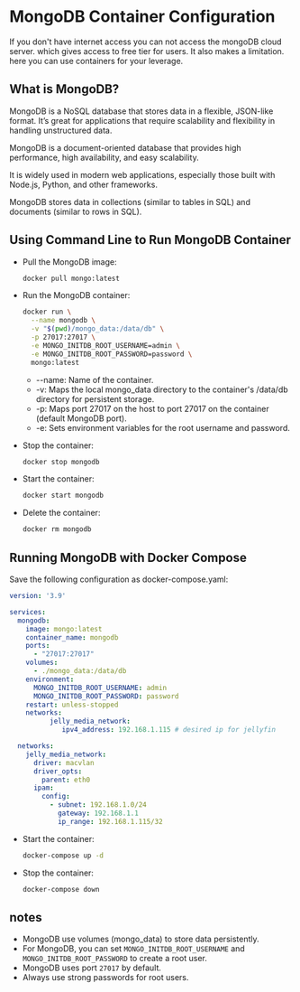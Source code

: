 # MongoDB Container Configuration
If you don't have internet access you can not access the mongoDB cloud server. 
which gives access to free tier for users. It also makes a limitation. here you can use containers for your leverage.

## What is MongoDB?
MongoDB is a NoSQL database that stores data in a flexible, JSON-like format. It’s great for applications that require scalability and flexibility in handling unstructured data.

MongoDB is a document-oriented database that provides high performance, high availability, and easy scalability.

It is widely used in modern web applications, especially those built with Node.js, Python, and other frameworks.

MongoDB stores data in collections (similar to tables in SQL) and documents (similar to rows in SQL).

## Using Command Line to Run MongoDB Container
- Pull the MongoDB image:

  ``` bash
  docker pull mongo:latest
  ```
- Run the MongoDB container:

  ```bash
  docker run \
    --name mongodb \
    -v "$(pwd)/mongo_data:/data/db" \
    -p 27017:27017 \
    -e MONGO_INITDB_ROOT_USERNAME=admin \
    -e MONGO_INITDB_ROOT_PASSWORD=password \
    mongo:latest
  ```
  - --name: Name of the container.
  - -v: Maps the local mongo_data directory to the container's /data/db directory for persistent storage.
  - -p: Maps port 27017 on the host to port 27017 on the container (default MongoDB port).
  - -e: Sets environment variables for the root username and password.

- Stop the container:

  ``` bash
  docker stop mongodb
  ```
- Start the container:

  ``` bash
  docker start mongodb
  ```
- Delete the container:

  ```bash
  docker rm mongodb
  ```
## Running MongoDB with Docker Compose
Save the following configuration as docker-compose.yaml:

  ``` yaml
  version: '3.9'
  
  services:
    mongodb:
      image: mongo:latest
      container_name: mongodb
      ports:
        - "27017:27017"
      volumes:
        - ./mongo_data:/data/db
      environment:
        MONGO_INITDB_ROOT_USERNAME: admin
        MONGO_INITDB_ROOT_PASSWORD: password
      restart: unless-stopped
      networks:
            jelly_media_network:
               ipv4_address: 192.168.1.115 # desired ip for jellyfin
  
    networks:
      jelly_media_network:
        driver: macvlan
        driver_opts:
          parent: eth0
        ipam:
          config:
            - subnet: 192.168.1.0/24
              gateway: 192.168.1.1
              ip_range: 192.168.1.115/32
  ```
- Start the container:
  ```bash
  docker-compose up -d
  ```
  
- Stop the container:
  ```bash
  docker-compose down
  ```
  
## notes
  - MongoDB use volumes (mongo_data) to store data persistently.
  - For MongoDB, you can set `MONGO_INITDB_ROOT_USERNAME` and `MONGO_INITDB_ROOT_PASSWORD` to create a root user.
  - MongoDB uses port `27017` by default. 
  - Always use strong passwords for root users.